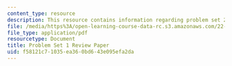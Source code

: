 ```yaml
---
content_type: resource
description: This resource contains information regarding problem set 2.
file: /media/https%3A/open-learning-course-data-rc.s3.amazonaws.com/22-14-materials-in-nuclear-engineering-spring-2015/f58121c71035ea360bd643e095efa2da_MIT22_14S15_Pset2.pdf
file_type: application/pdf
resourcetype: Document
title: Problem Set 1 Review Paper
uid: f58121c7-1035-ea36-0bd6-43e095efa2da
---
```


